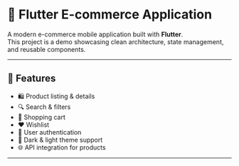 # 🛒 Flutter E-commerce Application

A modern e-commerce mobile application built with **Flutter**.  
This project is a demo showcasing clean architecture, state management, and reusable components.

---

## 🚀 Features
- 🛍️ Product listing & details
- 🔍 Search & filters
- 🛒 Shopping cart
- ❤️ Wishlist
- 🔑 User authentication
- 🎨 Dark & light theme support
- 🌐 API integration for products

---
